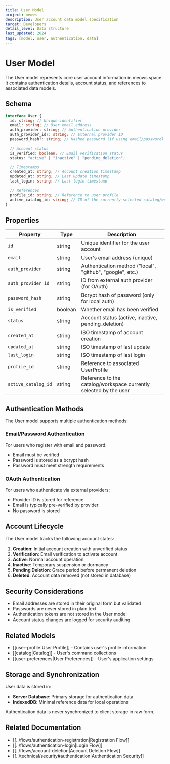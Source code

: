```yaml
---
title: User Model
project: meows
description: User account data model specification
target: Developers
detail_level: Data structure
last_updated: 2024
tags: [model, user, authentication, data]
---
```


# User Model

The User model represents core user account information in meows.space. It contains authentication details, account status, and references to associated data models.

## Schema

```typescript
interface User {
  id: string; // Unique identifier
  email: string; // User email address
  auth_provider: string; // Authentication provider
  auth_provider_id?: string; // External provider ID
  password_hash?: string; // Hashed password (if using email/password)

  // Account status
  is_verified: boolean; // Email verification status
  status: "active" | "inactive" | "pending_deletion";

  // Timestamps
  created_at: string; // Account creation timestamp
  updated_at: string; // Last update timestamp
  last_login: string; // Last login timestamp

  // References
  profile_id: string; // Reference to user profile
  active_catalog_id: string; // ID of the currently selected catalog/workspace
}
```

## Properties

| Property            | Type    | Description                                                       |
| ------------------- | ------- | ----------------------------------------------------------------- |
| `id`                | string  | Unique identifier for the user account                            |
| `email`             | string  | User's email address (unique)                                     |
| `auth_provider`     | string  | Authentication method ("local", "github", "google", etc.)         |
| `auth_provider_id`  | string  | ID from external auth provider (for OAuth)                        |
| `password_hash`     | string  | Bcrypt hash of password (only for local auth)                     |
| `is_verified`       | boolean | Whether email has been verified                                   |
| `status`            | string  | Account status (active, inactive, pending_deletion)               |
| `created_at`        | string  | ISO timestamp of account creation                                 |
| `updated_at`        | string  | ISO timestamp of last update                                      |
| `last_login`        | string  | ISO timestamp of last login                                       |
| `profile_id`        | string  | Reference to associated UserProfile                               |
| `active_catalog_id` | string  | Reference to the catalog/workspace currently selected by the user |

## Authentication Methods

The User model supports multiple authentication methods:

### Email/Password Authentication

For users who register with email and password:

- Email must be verified
- Password is stored as a bcrypt hash
- Password must meet strength requirements

### OAuth Authentication

For users who authenticate via external providers:

- Provider ID is stored for reference
- Email is typically pre-verified by provider
- No password is stored

## Account Lifecycle

The User model tracks the following account states:

1. **Creation**: Initial account creation with unverified status
2. **Verification**: Email verification to activate account
3. **Active**: Normal account operation
4. **Inactive**: Temporary suspension or dormancy
5. **Pending Deletion**: Grace period before permanent deletion
6. **Deleted**: Account data removed (not stored in database)

## Security Considerations

- Email addresses are stored in their original form but validated
- Passwords are never stored in plain text
- Authentication tokens are not stored in the User model
- Account status changes are logged for security auditing

## Related Models

- [[user-profile|User Profile]] - Contains user's profile information
- [[catalog|Catalog]] - User's command collections
- [[user-preferences|User Preferences]] - User's application settings

## Storage and Synchronization

User data is stored in:

- **Server Database**: Primary storage for authentication data
- **IndexedDB**: Minimal reference data for local operations

Authentication data is never synchronized to client storage in raw form.

## Related Documentation

- [[../flows/authentication-registration|Registration Flow]]
- [[../flows/authentication-login|Login Flow]]
- [[../flows/account-deletion|Account Deletion Flow]]
- [[../technical/security#authentication|Authentication Security]]
